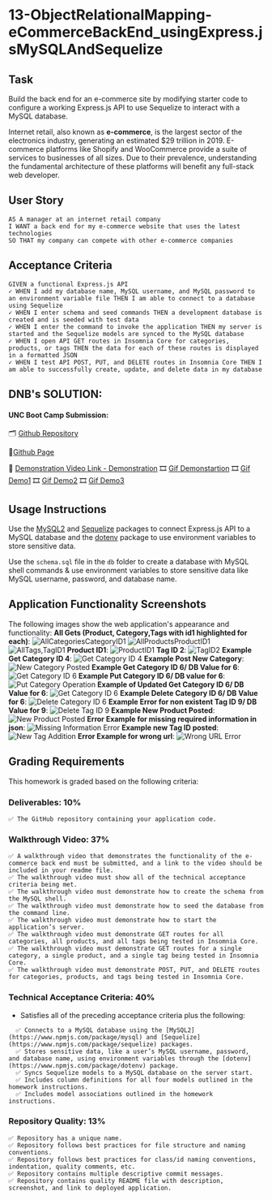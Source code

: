 # 13-ObjectRelationalMapping-eCommerceBackEnd_usingExpress.jsMySQLAndSequelize


## Task
Build the back end for an e-commerce site by modifying starter code to configure a working Express.js API to use Sequelize to interact with a MySQL database.

Internet retail, also known as **e-commerce**, is the largest sector of the electronics industry, generating an estimated $29 trillion in 2019. E-commerce platforms like Shopify and WooCommerce provide a suite of services to businesses of all sizes. Due to their prevalence, understanding the fundamental architecture of these platforms will benefit any full-stack web developer.


## User Story

```
AS A manager at an internet retail company
I WANT a back end for my e-commerce website that uses the latest technologies
SO THAT my company can compete with other e-commerce companies
```

## Acceptance Criteria

```
GIVEN a functional Express.js API
✓ WHEN I add my database name, MySQL username, and MySQL password to an environment variable file THEN I am able to connect to a database using Sequelize
✓ WHEN I enter schema and seed commands THEN a development database is created and is seeded with test data
✓ WHEN I enter the command to invoke the application THEN my server is started and the Sequelize models are synced to the MySQL database
✓ WHEN I open API GET routes in Insomnia Core for categories, products, or tags THEN the data for each of these routes is displayed in a formatted JSON
✓ WHEN I test API POST, PUT, and DELETE routes in Insomnia Core THEN I am able to successfully create, update, and delete data in my database
```

## DNB's SOLUTION:
#### UNC Boot Camp Submission: 
🗂️ [Github Repository](https://github.com/DionneNoellaBarretto/13-ObjectRelationalMapping-eCommerceBackEnd_usingExpress.jsMySQLAndSequelize)

📰[Github Page](https://dionnenoellabarretto.github.io/13-ObjectRelationalMapping-eCommerceBackEnd_usingExpress.jsMySQLAndSequelize/)

🎥 [Demonstration Video Link - Demonstration](https://drive.google.com/file/d/1sb-64L05qkHnmef4r63L3pS5Fher6w-9/view?usp=sharing) 
🎞️ [Gif Demonstartion](./Assets/13-ObjectRelationalMapping-eCommerceBackEnd_usingExpress.jsMySQLAndSequelize.gif)
🎞️ [Gif Demo1](./Assets/13-orm-homework-demo-01.gif)
🎞️ [Gif Demo2](./Assets/13-orm-homework-demo-02.gif)
🎞️ [Gif Demo3](./Assets/13-orm-homework-demo-03.gif)

## Usage Instructions

Use the [MySQL2](https://www.npmjs.com/package/mysql2) and [Sequelize](https://www.npmjs.com/package/sequelize) packages to connect Express.js API to a MySQL database and the [dotenv](https://www.npmjs.com/package/dotenv) package to use environment variables to store sensitive data.

Use the `schema.sql` file in the `db` folder to create a database with MySQL shell commands & use environment variables to store sensitive data like MySQL username, password, and database name.

## Application Functionality Screenshots

The following images show the web application's appearance and functionality:
**All Gets (Product, Category,Tags with id1 highlighted for each)**: 
![AllCategoriesCategoryID1](./Assets/AllCategoriesCategoryID1.png)
![AllProductsProductID1](./Assets/AllProductsProductID1.png)
![AllTags,TagID1](./Assets/AllTags,TagID1.png)
**Product ID1**:
![ProductID1](./Assets/ProductID1.png)
**Tag ID 2**:
![TagID2](.Assets/tagID2.png)
**Example Get Category ID 4**:
![Get Category ID 4](./Assets/CategoryID4.png)
**Example Post New Category**:
![New Category Posted](./Assets/NewCategory(CategoryID6).png)
**Example Get Category ID 6/ DB Value for 6**:
![Get Category ID 6](./Assets/CategoryID6(DB,Get-Update).png)
**Example Put Category ID 6/ DB value for 6**:
![Put Category Operation](./Assets/PutCategory.png)
**Example of Updated Get Category ID 6/ DB Value for 6**:
![Get Category ID 6](./Assets/GetCategoryID6Operation.png)
**Example Delete Category ID 6/ DB Value for 6**:
![Delete Category ID 6](./Assets/DeleteCategoryID.png)
**Example Error for non existent Tag ID 9/ DB Value for 9**:
![Delete Tag ID 9](./Assets/DelteTagID9.png)
**Example New Product Posted**:
![New Product Posted](./Assets/NewProduct,ProductID6.png)
**Error Example for missing required information in json**:
![Missing Information Error](./Assets/ErrorsformissingProductentries.png)
**Example new Tag ID posted**:
![New Tag Addition](./Assets\TagID9_newaddition.png)
**Error Example for wrong url**:
![Wrong URL Error](./Assets/IncorrectRoute.png)


## Grading Requirements

This homework is graded based on the following criteria: 

### Deliverables: 10%

```
✅ The GitHub repository containing your application code.
```

### Walkthrough Video: 37%
```
✅ A walkthrough video that demonstrates the functionality of the e-commerce back end must be submitted, and a link to the video should be included in your readme file.
✅ The walkthrough video must show all of the technical acceptance criteria being met.
✅ The walkthrough video must demonstrate how to create the schema from the MySQL shell.
✅ The walkthrough video must demonstrate how to seed the database from the command line.
✅ The walkthrough video must demonstrate how to start the application’s server.
✅ The walkthrough video must demonstrate GET routes for all categories, all products, and all tags being tested in Insomnia Core.
✅ The walkthrough video must demonstrate GET routes for a single category, a single product, and a single tag being tested in Insomnia Core.
✅ The walkthrough video must demonstrate POST, PUT, and DELETE routes for categories, products, and tags being tested in Insomnia Core.
```

### Technical Acceptance Criteria: 40%

* Satisfies all of the preceding acceptance criteria plus the following:
```
  ✅ Connects to a MySQL database using the [MySQL2](https://www.npmjs.com/package/mysql) and [Sequelize](https://www.npmjs.com/package/sequelize) packages.
  ✅ Stores sensitive data, like a user’s MySQL username, password, and database name, using environment variables through the [dotenv](https://www.npmjs.com/package/dotenv) package.
  ✅ Syncs Sequelize models to a MySQL database on the server start.
  ✅ Includes column definitions for all four models outlined in the homework instructions.
  ✅ Includes model associations outlined in the homework instructions.
```

### Repository Quality: 13%
```
✅ Repository has a unique name.
✅ Repository follows best practices for file structure and naming conventions.
✅ Repository follows best practices for class/id naming conventions, indentation, quality comments, etc.
✅ Repository contains multiple descriptive commit messages.
✅ Repository contains quality README file with description, screenshot, and link to deployed application.
```
